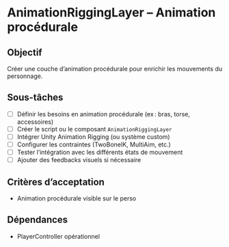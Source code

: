 # AnimationRiggingLayer – Animation procédurale

## Objectif

Créer une couche d’animation procédurale pour enrichir les mouvements du personnage.

## Sous-tâches

- [ ] Définir les besoins en animation procédurale (ex : bras, torse, accessoires)
- [ ] Créer le script ou le composant `AnimationRiggingLayer`
- [ ] Intégrer Unity Animation Rigging (ou système custom)
- [ ] Configurer les contraintes (TwoBoneIK, MultiAim, etc.)
- [ ] Tester l’intégration avec les différents états de mouvement
- [ ] Ajouter des feedbacks visuels si nécessaire

## Critères d’acceptation

- Animation procédurale visible sur le perso

## Dépendances

- PlayerController opérationnel
